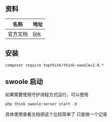 ## 资料

| 名称     | 地址                                             |
| -------- | ------------------------------------------------ |
| 官方文档 | [link](https://doc.thinkphp.cn/v5_1/Swoole.html) |



## 安装

```shell
composer require topthink/think-swoole=2.0.*
```

## swoole 启动

如果需要使用守护进程方式运行，可以使用

```php
php think swoole:server start -d
```

具体使用查看文档把这个比较简单了 只是做一个记录